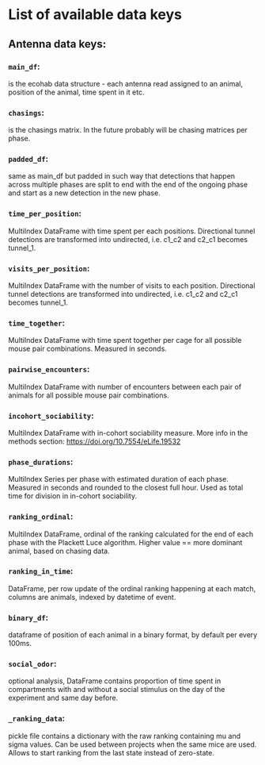 # List of available data keys

## Antenna data keys:

### `main_df`: 
is the ecohab data structure - each antenna read assigned to an animal, position of the animal, time spent in it etc.

### `chasings`:
 is the chasings matrix. In the future probably will be chasing matrices per phase.

### `padded_df`:
 same as main_df but padded in such way that detections that happen across multiple phases are split to end with the end of the ongoing phase and start as a new detection in the new phase.

### `time_per_position`:
 MultiIndex DataFrame with time spent per each positions. Directional tunnel detections are transformed into undirected, i.e. c1_c2 and c2_c1 becomes tunnel_1.

### `visits_per_position`:
 MultiIndex DataFrame with the number of visits to each position. Directional tunnel detections are transformed into undirected, i.e. c1_c2 and c2_c1 becomes tunnel_1.

### `time_together`:
 MultiIndex DataFrame with time spent together per cage for all possible mouse pair combinations. Measured in seconds.

### `pairwise_encounters`:
 MultiIndex DataFrame with number of encounters between each pair of animals for all possible mouse pair combinations.

### `incohort_sociability`:
 MultiIndex DataFrame with in-cohort sociability measure. More info in the methods section: https://doi.org/10.7554/eLife.19532

### `phase_durations`:
 MultiIndex Series per phase with estimated duration of each phase. Measured in seconds and rounded to the closest full hour. Used as total time for division in in-cohort sociability.

### `ranking_ordinal`:
 MultiIndex DataFrame, ordinal of the ranking calculated for the end of each phase with the Plackett Luce algorithm. Higher value == more dominant animal, based on chasing data.

### `ranking_in_time`:
 DataFrame, per row update of the ordinal ranking happening at each match, columns are animals, indexed by datetime of event.

### `binary_df`:
 dataframe of position of each animal in a binary format, by default per every 100ms.

### `social_odor`:
 optional analysis, DataFrame contains proportion of time spent in compartments with and without a social stimulus on the day of the experiment and same day before.

### `_ranking_data`:
 pickle file contains a dictionary with the raw ranking containing mu and sigma values. Can be used between projects when the same mice are used. Allows to start ranking from the last state instead of zero-state.